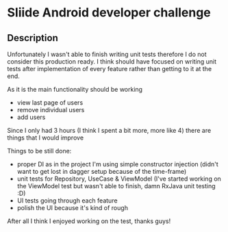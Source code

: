 # Sliide Android developer challenge 

## Description
Unfortunately I wasn't able to finish writing unit tests therefore I do not consider this production ready.
I think should have focused on writing unit tests after implementation of every feature rather than getting to it at the end.

As it is the main functionality should be working
* view last page of users
* remove individual users
* add users

Since I only had 3 hours (I think I spent a bit more, more like 4) there are things that I would improve

Things to be still done:
* proper DI as in the project I'm using simple constructor injection (didn't want to get lost in dagger setup because of the time-frame)
* unit tests for Repository, UseCase & ViewModel (I've started working on the ViewModel test but wasn't able to finish, damn RxJava unit testing :D)
* UI tests going through each feature
* polish the UI because it's kind of rough

After all I think I enjoyed working on the test, thanks guys!
